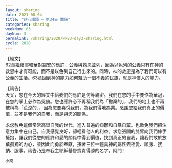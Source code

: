 ```yaml
---
layout: sharing
date: 2021-08-04
title: "耕心禱讀 – 第34天 關係"
categories: sharing
weekNum: 83
dayNum: 3
permalink: /sharing/2020/wk83-day3-sharing.html
cycle: 2020
---
```


【經文】  
62章繼續耶和華對錫安的應許，公義與救恩並列，因為以色列的公義只有在神的救恩中才有可能，而不是以色列自己行出來的。同時，神的救恩是為了我們可以有公義的生活。63章回到神的能力如何幫助一個不義的民族，就是神僕人的能力。

【禱告】  
天父，您在今天的經文中給我們的應許是何等親密。我們在您的手中要作為華冠，在您的掌上必作為冕旒。您也應許必不再稱我們為「撇棄的」，我們的地土也不再被稱為「荒涼的」，因為您要喜悅我們，為我們得地為業。感謝您給我們真正的價值，並不是我們的自我，而是與您的關係。

求您赦免這個常常高舉自我的世代，進入普遍的抑鬱和自暴自棄。也赦免我們把注意力集中在自己，自我感覺良好，卻輕看他人的利益。求您張開的雙臂向我們伸手擁抱，讓我們從您的應許和愛的關係中得到價值，找到真正的自我，讓我們敢於放棄孤獨的內心，並因此而勇於奉獻，按著三位一體真神的屬性去相愛、順服、接納、服事。禱告乃是奉我主耶穌基督寶貴得勝的名字，阿門！

`小錢`
